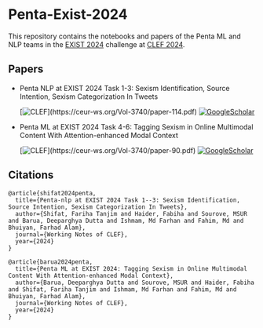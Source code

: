 # Penta-Exist-2024

This repository contains the notebooks and papers of the Penta ML and NLP teams in the [EXIST 2024](http://nlp.uned.es/exist2024/) challenge at [CLEF 2024](https://clef2024.imag.fr/).

## Papers

- Penta NLP at EXIST 2024 Task 1-3: Sexism Identification, Source Intention, Sexism Categorization In Tweets

  [![CLEF](https://img.shields.io/badge/CLEF2024-3740--114-blue?)](https://ceur-ws.org/Vol-3740/paper-114.pdf) [![GoogleScholar](https://img.shields.io/badge/Google%20Scholar-4285F4?style=flat&logo=Google+Scholar&logoColor=white&color=gray&labelColor=4285F4)](https://tinyurl.com/gscholarbanglabook)
- Penta ML at EXIST 2024  Task 4-6: Tagging Sexism in Online Multimodal Content With Attention-enhanced Modal Context

  [![CLEF](https://img.shields.io/badge/CLEF2024-3740--90-blue?)](https://ceur-ws.org/Vol-3740/paper-90.pdf) [![GoogleScholar](https://img.shields.io/badge/Google%20Scholar-4285F4?style=flat&logo=Google+Scholar&logoColor=white&color=gray&labelColor=4285F4)](https://tinyurl.com/gscholarbanglabook)

## Citations

```
@article{shifat2024penta,
  title={Penta-nlp at EXIST 2024 Task 1--3: Sexism Identification, Source Intention, Sexism Categorization In Tweets},
  author={Shifat, Fariha Tanjim and Haider, Fabiha and Sourove, MSUR and Barua, Deeparghya Dutta and Ishmam, Md Farhan and Fahim, Md and Bhuiyan, Farhad Alam},
  journal={Working Notes of CLEF},
  year={2024}
}
```

```
@article{barua2024penta,
  title={Penta ML at EXIST 2024: Tagging Sexism in Online Multimodal Content With Attention-enhanced Modal Context},
  author={Barua, Deeparghya Dutta and Sourove, MSUR and Haider, Fabiha and Shifat, Fariha Tanjim and Ishmam, Md Farhan and Fahim, Md and Bhuiyan, Farhad Alam},
  journal={Working Notes of CLEF},
  year={2024}
}
```
